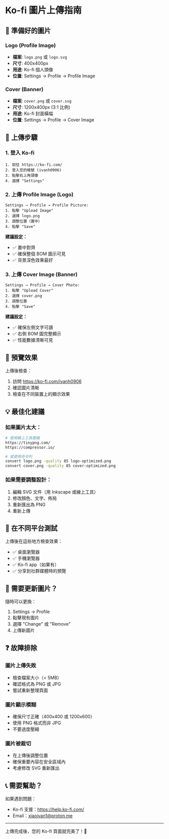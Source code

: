 # Ko-fi 圖片上傳指南

## 📸 準備好的圖片

### Logo (Profile Image)
- **檔案**: `logo.png` 或 `logo.svg`
- **尺寸**: 400x400px
- **用途**: Ko-fi 個人頭像
- **位置**: Settings → Profile → Profile Image

### Cover (Banner)
- **檔案**: `cover.png` 或 `cover.svg`
- **尺寸**: 1200x400px (3:1 比例)
- **用途**: Ko-fi 封面橫幅
- **位置**: Settings → Profile → Cover Image

## 🎯 上傳步驟

### 1. 登入 Ko-fi
```
1. 前往 https://ko-fi.com/
2. 登入您的帳號 (ivanh0906)
3. 點擊右上角頭像
4. 選擇 "Settings"
```

### 2. 上傳 Profile Image (Logo)
```
Settings → Profile → Profile Picture:
1. 點擊 "Upload Image"
2. 選擇 logo.png
3. 調整位置（置中）
4. 點擊 "Save"
```

**建議設定：**
- ✅ 置中對齊
- ✅ 確保整個 BOM 圖示可見
- ✅ 背景深色效果最好

### 3. 上傳 Cover Image (Banner)
```
Settings → Profile → Cover Photo:
1. 點擊 "Upload Cover"
2. 選擇 cover.png
3. 調整位置
4. 點擊 "Save"
```

**建議設定：**
- ✅ 確保左側文字可讀
- ✅ 右側 BOM 圖完整顯示
- ✅ 性能數據清晰可見

## 🎨 預覽效果

上傳後檢查：
1. 訪問 https://ko-fi.com/ivanh0906
2. 確認圖片清晰
3. 檢查在不同裝置上的顯示效果

## 💡 最佳化建議

### 如果圖片太大：
```bash
# 使用線上工具壓縮
https://tinypng.com/
https://compressor.io/

# 或使用命令列
convert logo.png -quality 85 logo-optimized.png
convert cover.png -quality 85 cover-optimized.png
```

### 如果需要調整設計：
1. 編輯 SVG 文件（用 Inkscape 或線上工具）
2. 修改顏色、文字、佈局
3. 重新匯出為 PNG
4. 重新上傳

## 📱 在不同平台測試

上傳後在這些地方檢查效果：
- ✅ 桌面瀏覽器
- ✅ 手機瀏覽器
- ✅ Ko-fi app（如果有）
- ✅ 分享到社群媒體時的預覽

## 🔄 需要更新圖片？

隨時可以更換：
1. Settings → Profile
2. 點擊現有圖片
3. 選擇 "Change" 或 "Remove"
4. 上傳新圖片

## ❓ 故障排除

### 圖片上傳失敗
- 檢查檔案大小（< 5MB）
- 確認格式為 PNG 或 JPG
- 嘗試重新整理頁面

### 圖片顯示模糊
- 確保尺寸正確（400x400 或 1200x600）
- 使用 PNG 格式而非 JPG
- 不要過度壓縮

### 圖片被裁切
- 在上傳後調整位置
- 確保重要內容在安全區域內
- 考慮修改 SVG 重新匯出

## 📞 需要幫助？

如果遇到問題：
- Ko-fi 支援：https://help.ko-fi.com/
- Email：xiaoivan1@proton.me

---

上傳完成後，您的 Ko-fi 頁面就完美了！🎉
